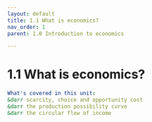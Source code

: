```yaml
---
layout: default
title: 1.1 What is economics?
nav_order: 1
parent: 1.0 Introduction to economics

---
```


# 1.1 What is economics?

```yaml
What's covered in this unit:
&darr scarcity, choice and opportunity cost
&darr the production possibility curve
&darr the circular flow of income
```
